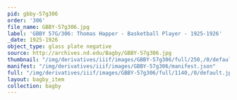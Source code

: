 ```yaml
---
pid: gbby-57g306
order: '306'
file_name: GBBY-57g306.jpg
label: 'GBBY 57G/306: Thomas Happer - Basketball Player - 1925-1926'
_date: 1925-1926
object_type: glass plate negative
source: http://archives.nd.edu/Bagby/GBBY-57g306.jpg
thumbnail: "/img/derivatives/iiif/images/GBBY-57g306/full/250,/0/default.jpg"
manifest: "/img/derivatives/iiif/images/GBBY-57g306/manifest.json"
full: "/img/derivatives/iiif/images/GBBY-57g306/full/1140,/0/default.jpg"
layout: bagby_item
collection: bagby
---
```

